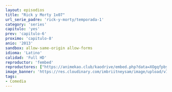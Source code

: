 ```yaml
---
layout: episodios
title: "Rick y Morty 1x07"
url_serie_padre: 'rick-y-morty/temporada-1'
category: 'series'
capitulo: 'yes'
prev: 'capitulo-6'
proximo: 'capitulo-8'
anio: '2013'
sandbox: allow-same-origin allow-forms
idioma: 'Latino'
calidad: 'Full HD'
reproductor: 'fembed'
reproductores: ["https://animekao.club/kaodrive/embed.php?data=XOgqfpby/i7RF9An/I8o942hTBJGCF8Gr2vGFsnyHk4PWVljjAH77jWPpKRVqmSyYFJIY2cQBX5hBp8iztTOOUscUhus1mBwYheTk7piz2QaBGe7vLk7o4y+Q8xxt6uVStyuXMNfOP5+4rXisb2I2KL8sHRoPmUaarS8pyDmXQfZBuiU7Hj9EMHc00EsoEaWWr+EzhvEGWtPnLnhAq/QknNAw7yXwXG4qgReA046EzxYTOXUpMUlPt+dhZla7mlgD4b1qy7G3cUwFNKVJcLBxvEKKk1BsWCm0sxwNkWiRtOVEpkDspX+e5Ta3d/bYQ255HUmaI28LjIpdkoxKLrNiEaY96JB3Q8FnKHhOmkqboJT99IBorS/DDveVJ41PETbU12YnuEtLGuHTdDmzFNeQQ==","https://cine24.online/stream/47096","https://cine24.online/stream/47097","https://www.ilovefembed.best/v/-5gl4ipm3z3lj1d"]
image_banner: 'https://res.cloudinary.com/imbriitneysam/image/upload/v1555883955/rick-banner-1-min.jpg'
tags:
- Comedia
---
```












